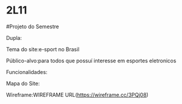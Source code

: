 # 2L11

#Projeto do Semestre

Dupla:

Tema do site:e-sport no Brasil

Público-alvo:para todos que possuí interesse em esportes eletronicos

Funcionalidades:

Mapa do Site:

Wireframe:WIREFRAME URL(https://wireframe.cc/3PQj08)
